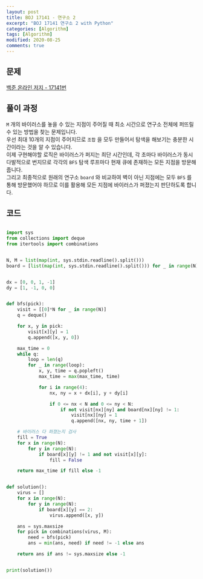 ```yaml
---
layout: post
title: BOJ 17141 - 연구소 2
excerpt: "BOJ 17141 연구소 2 with Python"
categories: [Algorithm]
tags: [Algorithm]
modified: 2020-08-25
comments: true
---
```


## 문제
[백준 온라인 저지 - 17141번](https://www.acmicpc.net/problem/17141)


## 풀이 과정
`M` 개의 바이러스를 놓을 수 있는 지점이 주어질 때 최소 시간으로 연구소 전체에 퍼뜨릴 수 있는 방법을 찾는 문제입니다. <br>
우선 최대 10개의 지점이 주어지므로 `조합` 을 모두 만들어서 탐색을 해보기는 충분한 시간이라는 것을 알 수 있습니다. <br> 
이제 구현해야할 로직은 바이러스가 퍼지는 최단 시간인데, 각 초마다 바이러스가 동시다발적으로 번지므로 각각의 `BFS` 탐색 루프마다 현재 큐에 존재하는 모든 지점을 방문해줍니다. <br>
그리고 최종적으로 원래의 연구소 `board` 와 비교하여 벽이 아닌 지점에는 모두 `BFS` 를 통해 방문했어야 하므로 이를 활용해 모든 지점에 바이러스가 퍼졌는지 판단하도록 합니다. <br>

## 코드

~~~ python

import sys
from collections import deque
from itertools import combinations


N, M = list(map(int, sys.stdin.readline().split()))
board = [list(map(int, sys.stdin.readline().split())) for _ in range(N)]


dx = [0, 0, 1, -1]
dy = [1, -1, 0, 0]


def bfs(pick):
    visit = [[0]*N for _ in range(N)]
    q = deque()

    for x, y in pick:
        visit[x][y] = 1
        q.append([x, y, 0])

    max_time = 0
    while q:
        loop = len(q)
        for _ in range(loop):
            x, y, time = q.popleft()
            max_time = max(max_time, time)

            for i in range(4):
                nx, ny = x + dx[i], y + dy[i]

                if 0 <= nx < N and 0 <= ny < N:
                    if not visit[nx][ny] and board[nx][ny] != 1:
                        visit[nx][ny] = 1
                        q.append([nx, ny, time + 1])

    # 바이러스 다 퍼졌는지 검사
    fill = True
    for x in range(N):
        for y in range(N):
            if board[x][y] != 1 and not visit[x][y]:
                fill = False

    return max_time if fill else -1


def solution():
    virus = []
    for x in range(N):
        for y in range(N):
            if board[x][y] == 2:
                virus.append([x, y])

    ans = sys.maxsize
    for pick in combinations(virus, M):
        need = bfs(pick)
        ans = min(ans, need) if need != -1 else ans

    return ans if ans != sys.maxsize else -1


print(solution())

~~~